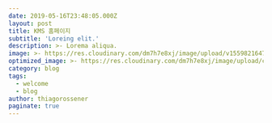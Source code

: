 ```yaml
---
date: 2019-05-16T23:48:05.000Z
layout: post
title: KMS 홈페이지
subtitle: 'Loreing elit.'
description: >- Lorema aliqua.
image: >- https://res.cloudinary.com/dm7h7e8xj/image/upload/v1559821647/theme6_qeeojf.jpg
optimized_image: >- https://res.cloudinary.com/dm7h7e8xj/image/upload/c_scale,w_380/v1559821647/theme6_qeeojf.jpg
category: blog
tags:
  - welcome
  - blog
author: thiagorossener
paginate: true
---
```

